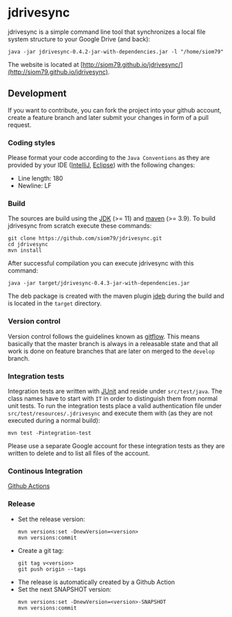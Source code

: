 # jdrivesync

jdrivesync is a simple command line tool that synchronizes a local file system structure to your Google Drive (and back):

    java -jar jdrivesync-0.4.2-jar-with-dependencies.jar -l "/home/siom79"

The website is located at [http://siom79.github.io/jdrivesync/](http://siom79.github.io/jdrivesync).

## Development

If you want to contribute, you can fork the project into your github account, create a feature branch
and later submit your changes in form of a pull request.

### Coding styles

Please format your code according to the `Java Conventions` as they are provided by your IDE
([IntelliJ](https://confluence.jetbrains.com/display/IntelliJIDEA/Code+Style+and+Formatting),
[Eclipse](http://www.eclipseonetips.com/2009/12/13/automatically-format-and-cleanup-code-every-time-you-save/)) with the following changes:
* Line length: 180
* Newline: LF

### Build

The sources are build using the [JDK](http://www.oracle.com/technetwork/java/javase/downloads/index.html) (>= 11)
and [maven](https://maven.apache.org/) (>= 3.9).
To build jdrivesync from scratch execute these commands:

```
git clone https://github.com/siom79/jdrivesync.git
cd jdrivesync
mvn install
```

After successful compilation you can execute jdrivesync with this command:

```
java -jar target/jdrivesync-0.4.3-jar-with-dependencies.jar
```

The deb package is created with the maven plugin [jdeb](https://github.com/tcurdt/jdeb) during the build and is located in the `target`
directory.

### Version control

Version control follows the guidelines known as [gitflow](http://nvie.com/posts/a-successful-git-branching-model/). This means
basically that the master branch is always in a releasable state and that all work is done on feature branches that
are later on merged to the `develop` branch.

### Integration tests

Integration tests are written with [JUnit](http://junit.org/) and reside under `src/test/java`. The class names have
to start with `IT` in order to distinguish them from normal unit tests. To run the integration tests place a valid authentication
file under `src/test/resources/.jdrivesync` and execute them with (as they are not executed during a normal build):

```
mvn test -Pintegration-test
```

Please use a separate Google account for these integration tests as they are written to delete and to list all
files of the account.

### Continous Integration

[Github Actions](https://github.com/siom79/jdrivesync/actions/workflows/ci.yml)

### Release

- Set the release version:
	```
	mvn versions:set -DnewVersion=<version>
	mvn versions:commit
	```
- Create a git tag:
	```
	git tag v<version>
	git push origin --tags
	```
- The release is automatically created by a Github Action
- Set the next SNAPSHOT version:
	```
	mvn versions:set -DnewVersion=<version>-SNAPSHOT
	mvn versions:commit
	```
